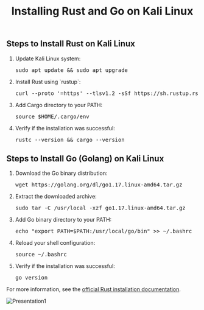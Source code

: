 
<header>
    <h1>Installing Rust and Go on Kali Linux</h1>
</header>

<section>
    <h2>Steps to Install Rust on Kali Linux</h2>
    <ol>
        <li>Update Kali Linux system:</li>
        <pre>sudo apt update && sudo apt upgrade</pre>
        <li>Install Rust using `rustup`:</li>
        <pre>curl --proto '=https' --tlsv1.2 -sSf https://sh.rustup.rs | sh</pre>
        <li>Add Cargo directory to your PATH:</li>
        <pre>source $HOME/.cargo/env</pre>
        <li>Verify if the installation was successful:</li>
        <pre>rustc --version && cargo --version</pre>
    </ol>
</section>

<section>
    <h2>Steps to Install Go (Golang) on Kali Linux</h2>
    <ol>
        <li>Download the Go binary distribution:</li>
        <pre>wget https://golang.org/dl/go1.17.linux-amd64.tar.gz</pre>
        <li>Extract the downloaded archive:</li>
        <pre>sudo tar -C /usr/local -xzf go1.17.linux-amd64.tar.gz</pre>
        <li>Add Go binary directory to your PATH:</li>
        <pre>echo "export PATH=$PATH:/usr/local/go/bin" >> ~/.bashrc</pre>
        <li>Reload your shell configuration:</li>
        <pre>source ~/.bashrc</pre>
        <li>Verify if the installation was successful:</li>
        <pre>go version</pre>
    </ol>
</section>
<footer>
    <p>For more information, see the <a href="https://www.rust-lang.org/tools/install">official Rust installation documentation</a>.</p>
</footer>

<img src="https://raw.githubusercontent.com/Luann8/Rust-install-kali-linux/main/Apresenta%C3%A7%C3%A3o1.png" alt="Presentation1">
